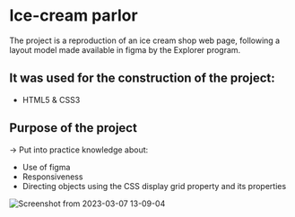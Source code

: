 
# Ice-cream parlor

The project is a reproduction of an ice cream shop web page, following a layout model made available in figma by the Explorer program.

## It was used for the construction of the project:

- HTML5 & CSS3

## Purpose of the project

-> Put into practice knowledge about:

- Use of figma
- Responsiveness
- Directing objects using the CSS display grid property and its properties

![Screenshot from 2023-03-07 13-09-04](https://user-images.githubusercontent.com/102126245/223479895-3b56e731-6967-4279-b27f-b220f28b2403.png)
